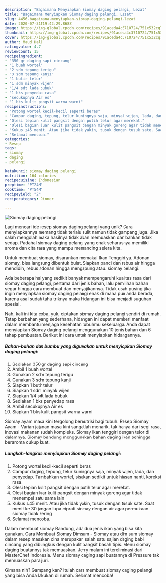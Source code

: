 ```yaml
---
description: "Bagaimana Menyiapkan Siomay daging pelangi, Lezat"
title: "Bagaimana Menyiapkan Siomay daging pelangi, Lezat"
slug: 4456-bagaimana-menyiapkan-siomay-daging-pelangi-lezat
date: 2020-07-31T19:42:29.868Z
image: https://img-global.cpcdn.com/recipes/91aceda4c3710724/751x532cq70/siomay-daging-pelangi-foto-resep-utama.jpg
thumbnail: https://img-global.cpcdn.com/recipes/91aceda4c3710724/751x532cq70/siomay-daging-pelangi-foto-resep-utama.jpg
cover: https://img-global.cpcdn.com/recipes/91aceda4c3710724/751x532cq70/siomay-daging-pelangi-foto-resep-utama.jpg
author: Maud Hall
ratingvalue: 4.7
reviewcount: 15
recipeingredient:
- "350 gr daging sapi cincang"
- "1 buah wortel"
- "2 sdm tepung terigu"
- "3 sdm tepung kanji"
- "1 butir telur"
- "1 sdm minyak wijen"
- "1/4 sdt lada bubuk"
- "1 bks penyedap rasa"
- "secukupnya Air es"
- "1 bks kulit pangsit warna warni"
recipeinstructions:
- "Potong wortel kecil-kecil seperti beras"
- "Campur daging, tepung, telur kuningnya saja, minyak wijen, lada, dan penyedap. Tambahkan wortel, sisakan sedikit untuk hiasan nanti, koreksi rasa."
- "Olesi tepian kulit pangsit dengan putih telur agar merekat."
- "Olesi bagian luar kulit pangsit dengan minyak goreng agar tidak menempel satu sama lain"
- "Kukus ±45 menit. Atau jika tidak yakin, tusuk dengan tusuk sate. Saat menit ke 30 jangan lupa ciprati siomay dengan air agar permukaan siomay tidak kering"
- "Selamat mencoba."
categories:
- Resep
tags:
- siomay
- daging
- pelangi

katakunci: siomay daging pelangi 
nutrition: 164 calories
recipecuisine: Indonesian
preptime: "PT24M"
cooktime: "PT54M"
recipeyield: "2"
recipecategory: Dinner

---
```



![Siomay daging pelangi](https://img-global.cpcdn.com/recipes/91aceda4c3710724/751x532cq70/siomay-daging-pelangi-foto-resep-utama.jpg)

Lagi mencari ide resep siomay daging pelangi yang unik? Cara menyiapkannya memang tidak terlalu sulit namun tidak gampang juga. Jika salah mengolah maka hasilnya tidak akan memuaskan dan bahkan tidak sedap. Padahal siomay daging pelangi yang enak seharusnya memiliki aroma dan cita rasa yang mampu memancing selera kita.

Untuk membuat siomay, disarankan memakai Ikan Tenggiri ya. Adonan siomay, bisa langsung dibentuk bulat. Siapkan panci dan rebus air hingga mendidih, rebus adonan hingga mengapung atau. siomay pelangi.

Ada beberapa hal yang sedikit banyak mempengaruhi kualitas rasa dari siomay daging pelangi, pertama dari jenis bahan, lalu pemilihan bahan segar hingga cara membuat dan menyajikannya. Tidak usah pusing jika ingin menyiapkan siomay daging pelangi enak di mana pun anda berada, karena asal sudah tahu triknya maka hidangan ini bisa menjadi suguhan spesial.


Nah, kali ini kita coba, yuk, ciptakan siomay daging pelangi sendiri di rumah. Tetap berbahan yang sederhana, hidangan ini dapat memberi manfaat dalam membantu menjaga kesehatan tubuhmu sekeluarga. Anda dapat menyiapkan Siomay daging pelangi menggunakan 10 jenis bahan dan 6 tahap pembuatan. Berikut ini cara untuk menyiapkan hidangannya.

<!--inarticleads1-->

##### Bahan-bahan dan bumbu yang digunakan untuk menyiapkan Siomay daging pelangi:

1. Sediakan 350 gr daging sapi cincang
1. Ambil 1 buah wortel
1. Gunakan 2 sdm tepung terigu
1. Gunakan 3 sdm tepung kanji
1. Siapkan 1 butir telur
1. Siapkan 1 sdm minyak wijen
1. Siapkan 1/4 sdt lada bubuk
1. Sediakan 1 bks penyedap rasa
1. Ambil secukupnya Air es
1. Siapkan 1 bks kulit pangsit warna warni


Siomay ayam masa kini tergolong bernutrisi bagi tubuh. Resep Siomay Ayam - Varian jajanan masa kini sangatlah menarik. tak hanya dari segi rasa, inovasi makanan sudah kompleks. Siomay ikan tenggiri dengan telor di dalamnya. Siomay bandung menggunakan bahan daging ikan sehingga beraroma cukup kuat. 

<!--inarticleads2-->

##### Langkah-langkah menyiapkan Siomay daging pelangi:

1. Potong wortel kecil-kecil seperti beras
1. Campur daging, tepung, telur kuningnya saja, minyak wijen, lada, dan penyedap. Tambahkan wortel, sisakan sedikit untuk hiasan nanti, koreksi rasa.
1. Olesi tepian kulit pangsit dengan putih telur agar merekat.
1. Olesi bagian luar kulit pangsit dengan minyak goreng agar tidak menempel satu sama lain
1. Kukus ±45 menit. Atau jika tidak yakin, tusuk dengan tusuk sate. Saat menit ke 30 jangan lupa ciprati siomay dengan air agar permukaan siomay tidak kering
1. Selamat mencoba.


Dalam membuat siomay Bandung, ada dua jenis ikan yang bisa kita gunakan. Cara Membuat Siomay Dimsum - Siomay atau dim sum siomay dalam resep masakan cina merupakan salah satu sajian daging babi cincang yang dibungkus dengan kulit pangsit basah tipis. Menu siomay daging buatannya tak memuaskan. Jerry malam ini tereliminasi dari MasterChef Indonesia. Menu siomay daging sapi buatannya di Pressure tak memuaskan para juri. 

Gimana nih? Gampang kan? Itulah cara membuat siomay daging pelangi yang bisa Anda lakukan di rumah. Selamat mencoba!
